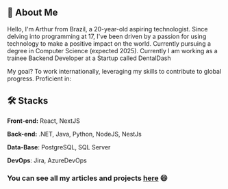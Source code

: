 
## 🚀 About Me

Hello, I'm Arthur from Brazil, a 20-year-old aspiring technologist. Since delving into programming at 17, I've been driven by a passion for using technology to make a positive impact on the world. Currently pursuing a degree in Computer Science (expected 2025). Currently I am working as a trainee Backend Developer at a Startup called DentalDash

My goal? To work internationally, leveraging my skills to contribute to global progress. Proficient in:

## 🛠 Stacks

**Front-end:** React, NextJS

**Back-end:** .NET, Java, Python, NodeJS, NestJs

**Data-Base**: PostgreSQL, SQL Server

**DevOps**: Jira, AzureDevOps

### You can see all my articles and projects [here](https://arthdev.vercel.app) 😄
